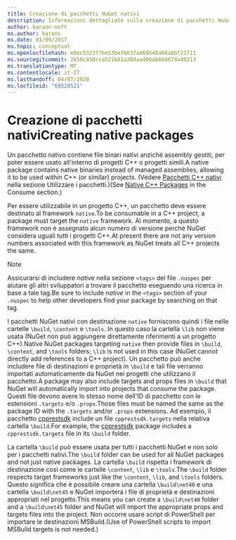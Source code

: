 ```yaml
---
title: Creazione di pacchetti NuGet nativi
description: Informazioni dettagliate sulla creazione di pacchetti NuGet nativi che contengono codice C++ anziché codice gestito, da usare in progetti C++.
author: karann-msft
ms.author: karann
ms.date: 01/09/2017
ms.topic: conceptual
ms.openlocfilehash: e0ec5323f7be53bef6637ad69540a66abbf22711
ms.sourcegitcommit: 2b50c450cca521681a384aa466ab666679a40213
ms.translationtype: MT
ms.contentlocale: it-IT
ms.lasthandoff: 04/07/2020
ms.locfileid: "69520521"
---
```

# <a name="creating-native-packages"></a><span data-ttu-id="062f6-103">Creazione di pacchetti nativi</span><span class="sxs-lookup"><span data-stu-id="062f6-103">Creating native packages</span></span>

<span data-ttu-id="062f6-104">Un pacchetto nativo contiene file binari nativi anziché assembly gestiti, per poter essere usato all'interno di progetti C++ o progetti simili.</span><span class="sxs-lookup"><span data-stu-id="062f6-104">A native package contains native binaries instead of managed assemblies, allowing it to be used within C++ (or similar) projects.</span></span> <span data-ttu-id="062f6-105">(Vedere [Pacchetti C++ nativi](../consume-packages/finding-and-choosing-packages.md#native-c-packages) nella sezione Utilizzare i pacchetti.)</span><span class="sxs-lookup"><span data-stu-id="062f6-105">(See [Native C++ Packages](../consume-packages/finding-and-choosing-packages.md#native-c-packages) in the Consume section.)</span></span>

<span data-ttu-id="062f6-106">Per essere utilizzabile in un progetto C++, un pacchetto deve essere destinato al framework `native`.</span><span class="sxs-lookup"><span data-stu-id="062f6-106">To be consumable in a C++ project, a package must target the `native` framework.</span></span> <span data-ttu-id="062f6-107">Al momento, a questo framework non è assegnato alcun numero di versione perché NuGet considera uguali tutti i progetti C++.</span><span class="sxs-lookup"><span data-stu-id="062f6-107">At present there are not any version numbers associated with this framework as NuGet treats all C++ projects the same.</span></span>

> [!Note]
> <span data-ttu-id="062f6-108">Assicurarsi di includere *native* nella sezione `<tags>` del file `.nuspec` per aiutare gli altri sviluppatori a trovare il pacchetto eseguendo una ricerca in base a tale tag.</span><span class="sxs-lookup"><span data-stu-id="062f6-108">Be sure to include *native* in the `<tags>` section of your `.nuspec` to help other developers find your package by searching on that tag.</span></span>

<span data-ttu-id="062f6-109">I pacchetti NuGet nativi con destinazione `native` forniscono quindi i file nelle cartelle `\build`, `\content` e `\tools`. In questo caso la cartella `\lib` non viene usata (NuGet non può aggiungere direttamente riferimenti a un progetto C++).</span><span class="sxs-lookup"><span data-stu-id="062f6-109">Native NuGet packages targeting `native` then provide files in `\build`, `\content`, and `\tools` folders; `\lib` is not used in this case (NuGet cannot directly add references to a C++ project).</span></span> <span data-ttu-id="062f6-110">Un pacchetto può anche includere file di destinazioni e proprietà in `\build` e tali file verranno importati automaticamente da NuGet nei progetti che utilizzano il pacchetto.</span><span class="sxs-lookup"><span data-stu-id="062f6-110">A package may also include targets and props files in `\build` that NuGet will automatically import into projects that consume the package.</span></span> <span data-ttu-id="062f6-111">Questi file devono avere lo stesso nome dell'ID di pacchetto con le estensioni `.targets` e/o `.props`.</span><span class="sxs-lookup"><span data-stu-id="062f6-111">Those files must be named the same as the package ID with the `.targets` and/or `.props` extensions.</span></span> <span data-ttu-id="062f6-112">Ad esempio, il pacchetto [cpprestsdk](https://nuget.org/packages/cpprestsdk/) include un file `cpprestsdk.targets` nella relativa cartella `\build`.</span><span class="sxs-lookup"><span data-stu-id="062f6-112">For example, the [cpprestsdk](https://nuget.org/packages/cpprestsdk/) package includes a `cpprestsdk.targets` file in its `\build` folder.</span></span>

<span data-ttu-id="062f6-113">La cartella `\build` può essere usata per tutti i pacchetti NuGet e non solo per i pacchetti nativi.</span><span class="sxs-lookup"><span data-stu-id="062f6-113">The `\build` folder can be used for all NuGet packages and not just native packages.</span></span> <span data-ttu-id="062f6-114">La cartella `\build` rispetta i framework di destinazione così come le cartelle `\content`, `\lib` e `\tools`.</span><span class="sxs-lookup"><span data-stu-id="062f6-114">The `\build` folder respects target frameworks just like the `\content`, `\lib`, and `\tools` folders.</span></span> <span data-ttu-id="062f6-115">Questo significa che è possibile creare una cartella `\build\net40` e una cartella `\build\net45` e NuGet importerà i file di proprietà e destinazioni appropriati nel progetto.</span><span class="sxs-lookup"><span data-stu-id="062f6-115">This means you can create a `\build\net40` folder and a `\build\net45` folder and NuGet will import the appropriate props and targets files into the project.</span></span> <span data-ttu-id="062f6-116">Non occorre usare script di PowerShell per importare le destinazioni MSBuild.</span><span class="sxs-lookup"><span data-stu-id="062f6-116">(Use of PowerShell scripts to import MSBuild targets is not needed.)</span></span>
